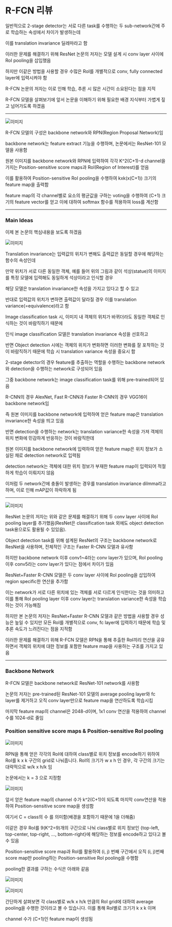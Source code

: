 # R-FCN 리뷰

일반적으로 2-stage detector는 서로 다른 task를 수행하는 두 sub-network간에 주로 학습하는 속성에서 차이가 발생하는데

이를 translation invariance 딜레마라고 함

이러한 문제를 해결하기 위해 ResNet 논문의 저자는 모델 설계 시 conv layer 사이에 RoI pooling을 삽입했음

하지만 이같은 방법을 사용할 경우 수많은 RoI를 개별적으로 conv, fully connected layer에 입력시켜야 함

R-FCN 논문의 저자는 이로 인해 학습, 추론 시 많은 시간이 소요된다는 점을 지적

R-FCN 모델을 살펴보기에 앞서 논문을 이해하기 위해 필요한 배경 지식부터 가볍게 짚고 넘어가도록 하겠음

---

![이미지](https://user-images.githubusercontent.com/122156509/261748164-3fe8e018-a803-4c79-adeb-af29894578fb.jpg)

R-FCN 모델의 구성은 backbone network와 RPN(Region Proposal Network)임

backbone network는 feature extract 기능을 수행하며, 논문에서는 ResNet-101 모델을 사용함

원본 이미지를 backbone network와 RPN에 입력하여 각각 K^2(C+1)-d channel을 가지는 Position-sensitive score maps과 RoI(Region of Interest)를 얻음

이를 활용하여 Position-sensitive RoI pooling을 수행하여 kxk(x(C+1)) 크기의 feature map을 출력함

feature map의 각 channel별로 요소의 평균값을 구하는 voting을 수행하여 (C+1) 크기의 feature vector를 얻고 이에 대하여 softmax 함수를 적용하여 loss를 계산함

---

### Main Ideas

이제 본 논문의 핵심내용을 보도록 하겠음

![이미지](https://github.com/parkyh2024/Paper-Study/assets/122156509/047b979d-1bfc-4dd8-bf13-f290b46113f1)

Translation invariance는 입력값의 위치가 변해도 출력값은 동일할 경우에 해당하는 함수의 속성인데

만약 위치가 서로 다른 동일한 객체, 예를 들어 위의 그림과 같이 석상(statue)의 이미지를 특정 모델에 입력해도 동일하게 석상이라고 인식할 경우

해당 모델은 translation invariance한 속성을 가지고 있다고 할 수 있고

반대로 입력값의 위치가 변하면 출력값이 달라질 경우 이를 translation variance(=equivalence)라고 함

 

Image classification task 시, 이미지 내 객체의 위치가 바뀌더라도 동일한 객체로 인식하는 것이 바람직하기 때문에

인식 image classification 모델은 translation invariance 속성을 선호하고

반면 Object detection 시에는 객체의 위치가 변화하면 이러한 변화를 잘 포착하는 것이 바람직하기 때문에 학습 시 translation variance 속성을 중요시 함

 

2-stage detector의 경우 feature를 추출하는 역할을 수행하는 backbone network와 detection을 수행하는 network로 구성되어 있음

그중 backbone network는 image classification task를 위해 pre-trained되어 있음

R-CNN의 경우 AlexNet, Fast R-CNN과 Faster R-CNN의 경우 VGG16이 backbone network임

즉 원본 이미지를 backbone network에 입력하여 얻은 feature map은 translation invariance한 속성을 띄고 있음

 

반면 detection을 수행하는 network는 translation variance한 속성을 가져 객체의 위치 변화에 민감하게 반응하는 것이 바람직한데

원본 이미지를 backbone network에 입력하여 얻은 feature map은 위치 정보가 소실된 채로 detection network로 입력됨

detection network는 객체에 대한 위치 정보가 부재한 feature map이 입력되어 적절하게 학습이 이뤄지지 않음

이처럼 두 network간에 충돌이 발생하는 경우를 translation invariance dilmma라고 하며, 이로 인해 mAP값이 하락하게 됨

---

![이미지](https://user-images.githubusercontent.com/122156509/261754145-0cbb2dc5-66df-4e70-9e29-1b2cc755aff5.png)

ResNet 논문의 저자는 위와 같은 문제를 해결하기 위해 두 conv layer 사이에 RoI pooling layer를 추가했음(ResNet은 classification task 외에도 object detection task용으로도 활용될 수 있있음).

Object detection task를 위해 설계된 ResNet의 구조는 backbone network로 ResNet을 사용하며, 전체적인 구조는 Faster R-CNN 모델과 유사함

하지만 backbone network 이후 conv1~4라는 conv layer가 있으며, RoI pooling 이후 conv5라는 conv layer가 있다는 점에서 차이가 있음

ResNet+Faster R-CNN 모델은 두 conv layer 사이에 RoI pooling을 삽입하여 region specific한 연산을 추가함

이는 network가 서로 다른 위치에 있는 객체를 서로 다르게 인식한다는 것을 의미하고 이를 통해 RoI pooling layer 이후 conv layer는 translation variance한 속성을 학습하는 것이 가능해짐

 

하지만 본 논문의 저자는 ResNet+Faster R-CNN 모델과 같은 방법을 사용할 경우 성능은 높일 수 있지만 모든 RoI를 개별적으로 conv, fc layer에 입력하기 때문에 학습 및 추론 속도가 느려진다는 점을 지적함

이러한 문제를 해결하기 위해 R-FCN 모델은 RPN을 통해 추출한 RoI끼리 연산을 공유하면서 객체의 위치에 대한 정보를 포함한 feature map을 사용하는 구조를 가지고 있음

---

### Backbone Network

R-FCN 모델은 backbone network로 ResNet-101 network를 사용함

논문의 저자는 pre-trained된 ResNet-101 모델의 average pooling layer와 fc layer를 제거하고 오직 conv layer만으로 feature map을 연산하도록 학습시킴

마지막 feature map의 channel은 2048-d이며, 1x1 conv 연산을 적용하여 channel 수를 1024-d로 줄임

### Position sensitive score maps & Position-sensitive RoI pooling

![이미지](https://github.com/parkyh2024/Paper-Study/assets/122156509/00cd260f-8750-4c86-b0e6-c079e08ca5c4)

RPN을 통해 얻은 각각의 RoI에 대하여 class별로 위치 정보를 encode하기 위하여 RoI를 k x k 구간의 grid로 나눠줍니다. RoI의 크기가 w x h 인 경우, 각 구간의 크기는 대략적으로
w/k x h/k 임

논문에서는 k = 3 으로 지정함

![이미지](https://github.com/parkyh2024/Paper-Study/assets/122156509/d0b3f8c5-109c-4b93-a584-c427a275462a)

앞서 얻은 feature map의 channel 수가 k^2(C+1)이 되도록 마지막 conv연산을 적용하여 Position-sensitive score map을 생성함

여기서 C = class의 수 를 의미함(배경을 포함하기 때문에 1을 더해줌)

이같은 경우 RoI를 9(K^2=9)개의 구간으로 나눠 class별로 위치 정보인 {top-left, top-center, top-right, ..., bottom-right}에 해당하는 정보를 encode하고 있다고 볼 수 있음

Position-sensitive score map과 RoI를 활용하여 (i, j) 번째 구간에서 오직 (i, j)번째 score map만 pooling하는 Position-sensitive RoI pooling을 수행함

pooling한 결과를 구하는 수식은 아래와 같음

![이미지](https://github.com/parkyh2024/Paper-Study/assets/122156509/cd10d6ab-39f6-4317-9c27-c39b1963555d)

![이미지](https://github.com/parkyh2024/Paper-Study/assets/122156509/99632fe7-91de-4cd8-b562-f3873d75fecf)

간단하게 살펴보면 각 class별로 w/k x h/k 만큼의 RoI grid에 대하여 average pooling을 수행한 것이라고 볼 수 있습니다. 이를 통해 RoI별로 크기가 k x k 이며

channel 수가 (C+1)인 feature map이 생성됨
